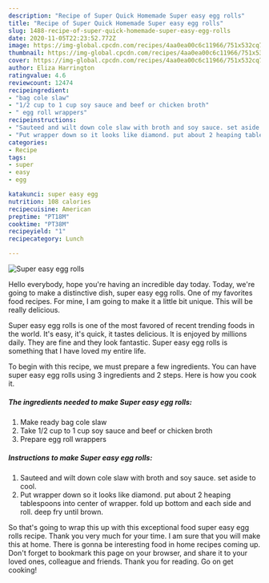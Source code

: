 ```yaml
---
description: "Recipe of Super Quick Homemade Super easy egg rolls"
title: "Recipe of Super Quick Homemade Super easy egg rolls"
slug: 1488-recipe-of-super-quick-homemade-super-easy-egg-rolls
date: 2020-11-05T22:23:52.772Z
image: https://img-global.cpcdn.com/recipes/4aa0ea00c6c11966/751x532cq70/super-easy-egg-rolls-recipe-main-photo.jpg
thumbnail: https://img-global.cpcdn.com/recipes/4aa0ea00c6c11966/751x532cq70/super-easy-egg-rolls-recipe-main-photo.jpg
cover: https://img-global.cpcdn.com/recipes/4aa0ea00c6c11966/751x532cq70/super-easy-egg-rolls-recipe-main-photo.jpg
author: Eliza Harrington
ratingvalue: 4.6
reviewcount: 12474
recipeingredient:
- "bag cole slaw"
- "1/2 cup to 1 cup soy sauce and beef or chicken broth"
- " egg roll wrappers"
recipeinstructions:
- "Sauteed and wilt down cole slaw with broth and soy sauce. set aside to cool."
- "Put wrapper down so it looks like diamond. put about 2 heaping tablespoons into center of wrapper. fold up bottom and each side and roll. deep fry until brown."
categories:
- Recipe
tags:
- super
- easy
- egg

katakunci: super easy egg 
nutrition: 108 calories
recipecuisine: American
preptime: "PT18M"
cooktime: "PT38M"
recipeyield: "1"
recipecategory: Lunch

---
```



![Super easy egg rolls](https://img-global.cpcdn.com/recipes/4aa0ea00c6c11966/751x532cq70/super-easy-egg-rolls-recipe-main-photo.jpg)

Hello everybody, hope you're having an incredible day today. Today, we're going to make a distinctive dish, super easy egg rolls. One of my favorites food recipes. For mine, I am going to make it a little bit unique. This will be really delicious.



Super easy egg rolls is one of the most favored of recent trending foods in the world. It's easy, it's quick, it tastes delicious. It is enjoyed by millions daily. They are fine and they look fantastic. Super easy egg rolls is something that I have loved my entire life.


To begin with this recipe, we must prepare a few ingredients. You can have super easy egg rolls using 3 ingredients and 2 steps. Here is how you cook it.

<!--inarticleads1-->

##### The ingredients needed to make Super easy egg rolls:

1. Make ready bag cole slaw
1. Take 1/2 cup to 1 cup soy sauce and beef or chicken broth
1. Prepare  egg roll wrappers




<!--inarticleads2-->

##### Instructions to make Super easy egg rolls:

1. Sauteed and wilt down cole slaw with broth and soy sauce. set aside to cool.
1. Put wrapper down so it looks like diamond. put about 2 heaping tablespoons into center of wrapper. fold up bottom and each side and roll. deep fry until brown.




So that's going to wrap this up with this exceptional food super easy egg rolls recipe. Thank you very much for your time. I am sure that you will make this at home. There is gonna be interesting food in home recipes coming up. Don't forget to bookmark this page on your browser, and share it to your loved ones, colleague and friends. Thank you for reading. Go on get cooking!
